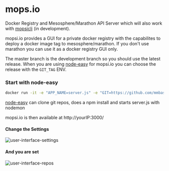 mops.io
=======
Docker Registry and Mesosphere/Marathon API Server which will also work with [mopsicli](https://github.com/mmbash/mopsicli) (in development). 

mopsi.io provides a GUI for a private docker registry with the capabilites to deploy a docker image tag to mesosphere/marathon. If you don't use marathon you can use it as a docker registry GUI only.

The master branch is the development branch so you should use the latest release. When you are using [node-easy](https://registry.hub.docker.com/u/mikemichel/node-easy/) for mopsi.io you can choose the release with the  ```GIT_TAG``` ENV.


### Start with node-easy

```bash
docker run -it -e "APP_NAME=server.js" -e "GIT=https://github.com/mmbash/mops.io" -e "GIT_TAG=v0.5" -p 3000:3000 mikemichel/node-easy /bin/sh /tmp/gitmon.sh
```

[node-easy](https://registry.hub.docker.com/u/mikemichel/node-easy/) can clone git repos, does a npm install and starts server.js with nodemon

mopsi.io is then available at http://yourIP:3000/

#### Change the Settings

![user-interface-settings](https://cloud.githubusercontent.com/assets/8025931/5108233/b3e08a46-7008-11e4-88a2-50fe87e1cda7.PNG)

#### And you are set

![user-interface-repos](https://cloud.githubusercontent.com/assets/8025931/5088659/d7620c52-6f35-11e4-967d-0a4c6d1af897.PNG)